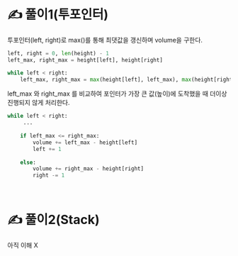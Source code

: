 
# ✍️ 풀이1(투포인터)
투포인터(left, right)로 max()를 통해 최댓값을 갱신하며 volume을 구한다.
```python
left, right = 0, len(height) - 1
left_max, right_max = height[left], height[right]

while left < right:
    left_max, right_max = max(height[left], left_max), max(height[right], right_max)
```

left_max 와 right_max 를 비교하여 포인터가 가장 큰 값(높이)에 도착했을 때 더이상 진행되지 않게 처리한다. 

```python
while left < right:
     ...
    
    if left_max <= right_max:
        volume += left_max - height[left]
        left += 1
        
    else:
        volume += right_max - height[right]
        right -= 1
```

<br/>

# ✍️ 풀이2(Stack)

아직 이해 X
